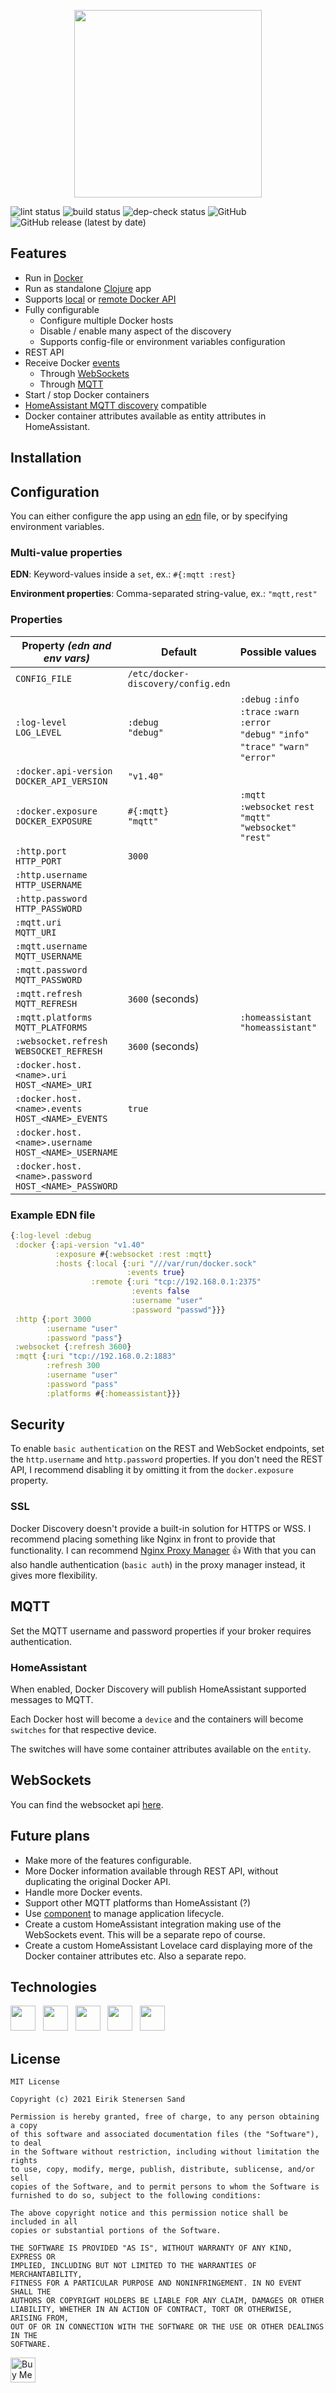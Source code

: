 <p align="center">
  <img height="300" src="https://github.com/ezand/docker-discovery/raw/main/doc/logo.png">
</p>

![lint status](https://github.com/ezand/docker-discovery/workflows/lint/badge.svg)
![build status](https://github.com/ezand/docker-discovery/workflows/build/badge.svg)
![dep-check status](https://github.com/ezand/docker-discovery/workflows/dep-check/badge.svg)
![GitHub](https://img.shields.io/github/license/ezand/docker-discovery)
![GitHub release (latest by date)](https://img.shields.io/github/v/release/ezand/docker-discovery)

## Features
* Run in [Docker](https://www.docker.com/)
* Run as standalone [Clojure](https://clojure.org/) app
* Supports [local](https://stackoverflow.com/a/40007244/655296) or [remote Docker API](https://blog.usejournal.com/how-to-enable-docker-remote-api-on-docker-host-7b73bd3278c6)
* Fully configurable
  * Configure multiple Docker hosts
  * Disable / enable many aspect of the discovery
  * Supports config-file or environment variables configuration
* REST API
* Receive Docker [events](https://docs.docker.com/engine/reference/commandline/events/)
  * Through [WebSockets](https://en.wikipedia.org/wiki/WebSocket)
  * Through [MQTT](https://mqtt.org/)
* Start / stop Docker containers
* [HomeAssistant MQTT discovery](https://www.home-assistant.io/docs/mqtt/discovery/) compatible
* Docker container attributes available as entity attributes in HomeAssistant.

## Installation

## Configuration

You can either configure the app using an [edn](https://github.com/edn-format/edn) file,
or by specifying environment variables.

### Multi-value properties

__EDN__: Keyword-values inside a `set`, ex.: `#{:mqtt :rest}` 

__Environment properties__: Comma-separated string-value, ex.: `"mqtt,rest"`

### Properties

| Property _(edn and env vars)_ | Default | Possible values | Multi-value? |
|-------------------------------|---------|-----------------|:------------:| 
| `CONFIG_FILE` | `/etc/docker-discovery/config.edn` | | |
| `:log-level`<br/>`LOG_LEVEL` | `:debug`<br/>`"debug"` | `:debug` `:info` `:trace` `:warn` `:error`<br/>`"debug"` `"info"` `"trace"` `"warn"` `"error"` | |
| `:docker.api-version`<br/>`DOCKER_API_VERSION` | `"v1.40"` | | |
| `:docker.exposure`<br/>`DOCKER_EXPOSURE` | `#{:mqtt}`<br/>`"mqtt"` | `:mqtt` `:websocket` `rest`<br/>`"mqtt"` `"websocket"` `"rest"` | ☑️ |
| `:http.port`<br/>`HTTP_PORT` | `3000` | | |
| `:http.username`<br/>`HTTP_USERNAME` | | | |
| `:http.password`<br/>`HTTP_PASSWORD` | | | |
| `:mqtt.uri`<br/>`MQTT_URI` | | | |
| `:mqtt.username`<br/>`MQTT_USERNAME` | | | |
| `:mqtt.password`<br/>`MQTT_PASSWORD` | | | |
| `:mqtt.refresh`<br/>`MQTT_REFRESH` | `3600` (seconds) | | |
| `:mqtt.platforms`<br/>`MQTT_PLATFORMS` | | `:homeassistant`<br/>`"homeassistant"` | ☑️ |
| `:websocket.refresh`<br/>`WEBSOCKET_REFRESH` | `3600` (seconds) | | |
| `:docker.host.<name>.uri`<br/>`HOST_<NAME>_URI` | | | |
| `:docker.host.<name>.events`<br/>`HOST_<NAME>_EVENTS` | `true` | | |
| `:docker.host.<name>.username`<br/>`HOST_<NAME>_USERNAME` | | | |
| `:docker.host.<name>.password`<br/>`HOST_<NAME>_PASSWORD` | | | |

### Example EDN file

```clojure
{:log-level :debug
 :docker {:api-version "v1.40"
          :exposure #{:websocket :rest :mqtt}
          :hosts {:local {:uri "///var/run/docker.sock"
                          :events true}
                  :remote {:uri "tcp://192.168.0.1:2375"
                           :events false
                           :username "user"
                           :password "passwd"}}}
 :http {:port 3000
        :username "user"
        :password "pass"}
 :websocket {:refresh 3600}
 :mqtt {:uri "tcp://192.168.0.2:1883"
        :refresh 300
        :username "user"
        :password "pass"
        :platforms #{:homeassistant}}}
```

## Security

To enable `basic authentication` on the REST and WebSocket endpoints, set the 
`http.username` and `http.password` properties. If you don't need the REST API,
I recommend disabling it by omitting it from the `docker.exposure` property.

### SSL

Docker Discovery doesn't provide a built-in solution for HTTPS or WSS. I recommend
placing something like Nginx in front to provide that functionality. I can recommend
[Nginx Proxy Manager](https://nginxproxymanager.com/) 👍 With that you can also handle
authentication (`basic auth`) in the proxy manager instead, it gives more flexibility.

## MQTT

Set the MQTT username and password properties if your broker requires authentication.

### HomeAssistant

When enabled, Docker Discovery will publish HomeAssistant supported messages to MQTT.

Each Docker host will become a `device` and the containers will become `switches` for that respective device.

The switches will have some container attributes available on the `entity`.

## WebSockets

You can find the websocket api [here](doc/websocket-api.md).

## Future plans
* Make more of the features configurable.
* More Docker information available through REST API, without duplicating the original Docker API.
* Handle more Docker events.
* Support other MQTT platforms than HomeAssistant (?)
* Use [component](https://github.com/stuartsierra/component) to manage application lifecycle.
* Create a custom HomeAssistant integration making use of the WebSockets event. This will be a separate repo of course.
* Create a custom HomeAssistant Lovelace card displaying more of the Docker container attributes etc. Also a separate repo.

## Technologies

<a target="_blank" href="https://clojure.org/"><img height="40" src="https://raw.githubusercontent.com/ezand/docker-discovery/main/doc/clojure.svg" /></a>
&nbsp;&nbsp;<a target="_blank" href="https://www.docker.com/"><img height="40" src="https://github.com/ezand/docker-discovery/raw/main/doc/docker.png" /></a>
&nbsp;&nbsp;<a target="_blank" href="https://mqtt.org/"><img height="40" src="https://raw.githubusercontent.com/ezand/docker-discovery/main/doc/mqtt.svg" /></a>
&nbsp;&nbsp;<a target="_blank" href="https://en.wikipedia.org/wiki/WebSocket"><img height="40" src="https://github.com/ezand/docker-discovery/raw/main/doc/websockets.png" /></a>
&nbsp;&nbsp;<a target="_blank" href="https://www.home-assistant.io/docs/mqtt/discovery/"><img height="40" src="https://upload.wikimedia.org/wikipedia/commons/6/6e/Home_Assistant_Logo.svg" /></a>

## License

```
MIT License

Copyright (c) 2021 Eirik Stenersen Sand

Permission is hereby granted, free of charge, to any person obtaining a copy
of this software and associated documentation files (the "Software"), to deal
in the Software without restriction, including without limitation the rights
to use, copy, modify, merge, publish, distribute, sublicense, and/or sell
copies of the Software, and to permit persons to whom the Software is
furnished to do so, subject to the following conditions:

The above copyright notice and this permission notice shall be included in all
copies or substantial portions of the Software.

THE SOFTWARE IS PROVIDED "AS IS", WITHOUT WARRANTY OF ANY KIND, EXPRESS OR
IMPLIED, INCLUDING BUT NOT LIMITED TO THE WARRANTIES OF MERCHANTABILITY,
FITNESS FOR A PARTICULAR PURPOSE AND NONINFRINGEMENT. IN NO EVENT SHALL THE
AUTHORS OR COPYRIGHT HOLDERS BE LIABLE FOR ANY CLAIM, DAMAGES OR OTHER
LIABILITY, WHETHER IN AN ACTION OF CONTRACT, TORT OR OTHERWISE, ARISING FROM,
OUT OF OR IN CONNECTION WITH THE SOFTWARE OR THE USE OR OTHER DEALINGS IN THE
SOFTWARE.
```

<a href="https://www.buymeacoffee.com/ezand" target="_blank"><img height="40" src="https://cdn.buymeacoffee.com/buttons/v2/default-yellow.png" alt="Buy Me A Coffee" /></a>
